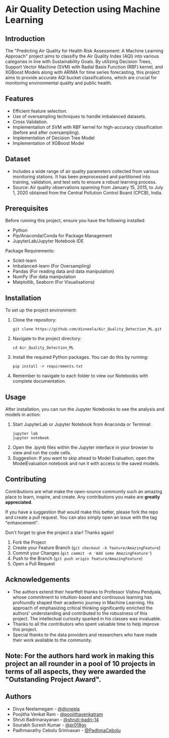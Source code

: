 # Air Quality Detection using Machine Learning

## Introduction
The "Predicting Air Quality for Health Risk Assessment: A Machine Learning Approach" project aims to classifiy the Air Quality Index (AQI) into various categories in line with Sustainability Goals. By utilizing  Decision Trees, Support Vector Machine (SVM) with Radial Basis Function (RBF) kernel, and XGBoost Models along with ARIMA for time series forecasting, this project aims to provide accurate AQI bucket classifications, which are crucial for monitoring environmental quality and public health.

## Features
- Efficient feature selection.
- Use of oversampling techniques to handle imbalanced datasets.
- Cross Validation.
- Implementation of SVM with RBF kernel for high-accuracy classification (before and after oversampling).
- Implementation of Decision Tree Model
- Implementation of XGBoost Model

## Dataset
- Includes a wide range of air quality parameters collected from various monitoring stations. It has been preprocessed and partitioned into training, validation, and test sets to ensure a robust learning process.
- Source: Air quality observations spanning from January 15, 2015, to July 1, 2020 obtained from the Central Pollution Control Board (CPCB), India. 

## Prerequisites
Before running this project, ensure you have the following installed:
- Python
- Pip/Anaconda/Conda for Package Management
- JupyterLab/Jupyter Notebook IDE

Package Requirements:
- Scikit-learn
- Imbalanced-learn (For Oversampling)
- Pandas (For reading data and data manipulation)
- NumPy (For data manipulation
- Matplotlib, Seaborn (For Visualisations)

## Installation
To set up the project environment:

1. Clone the repository:
   ```shell
   git clone https://github.com/divneela/Air_Quality_Detection_ML.git

2. Navigate to the project directory:
   ```shell
   cd Air_Quality_Detection_ML

3. Install the required Python packages. You can do this by running:
   ```shell
   pip install -r requirements.txt

5. Remember to navigate to each folder to view our Notebooks with complete documentation.

## Usage

After installation, you can run the Jupyter Notebooks to see the analysis and models in action:
1. Start JupyterLab or Jupyter Notebook from Anaconda or Terminal:
   ```shell
   jupyter lab
   jupyter notebook
2. Open the .ipynb files within the Jupyter interface in your browser to view and run the code cells.
3. Suggestion: If you want to skip ahead to Model Evaluation, open the ModelEvaluation notebook and run it with access to the saved models.

## Contributing
Contributions are what make the open-source community such an amazing place to learn, inspire, and create. Any contributions you make are **greatly appreciated**.

If you have a suggestion that would make this better, please fork the repo and create a pull request. You can also simply open an issue with the tag "enhancement".

Don't forget to give the project a star! Thanks again!

1. Fork the Project
2. Create your Feature Branch (`git checkout -b feature/AmazingFeature`)
3. Commit your Changes (`git commit -m 'Add some AmazingFeature'`)
4. Push to the Branch (`git push origin feature/AmazingFeature`)
5. Open a Pull Request

## Acknowledgements
* The authors extend their heartfelt thanks to Professor Vishnu Pendyala, whose commitment to intuition-based and continuous learning has profoundly shaped their academic journey in Machine Learning. His approach of emphasizing critical thinking significantly enriched the authors' understanding and contributed to the robustness of this project. The intellectual curiosity sparked in his classes was invaluable.
* Thanks to all the contributors who spent valuable time to help improve this project.
* Special thanks to the data providers and researchers who have made their work available to the community.

## Note: For the authors hard work in making this project an all rounder in a pool of 10 projects in terms of all aspects, they were awarded the "Outstanding Project Award".

## Authors
- Divya Neelamegam - [@divneela](https://github.com/divneela)
- Poojitha Venkat Ram - [@poojithavenkatram](https://github.com/poojithavenkatram)
- Shruti Badrinarayanan - [@shruti-badri-14](https://github.com/shruti-badri-14)
- Sourabh Suresh Kumar - [@pr018gy](https://github.com/pr018gy)
- Padhmavathy Cebolu Srinivasan - [@PadhmaCebolu](https://github.com/PadhmaCebolu)
